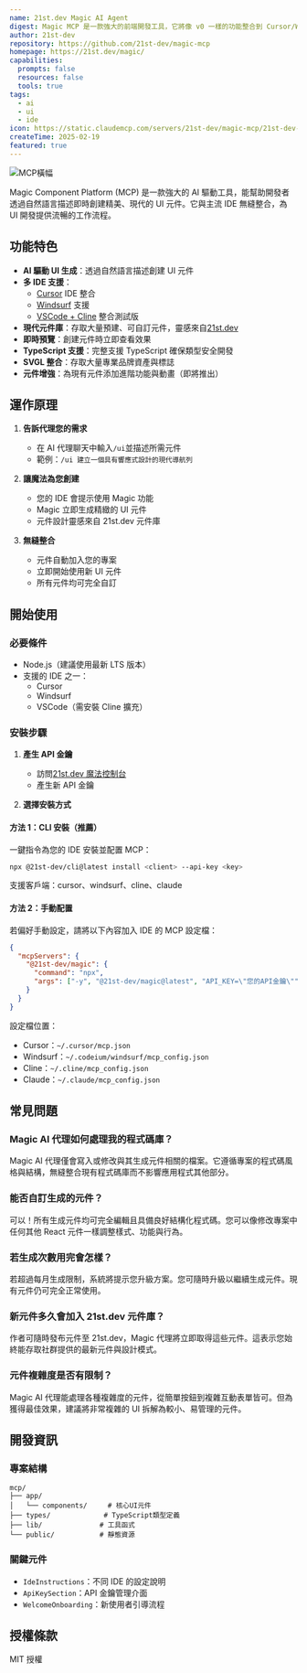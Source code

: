 ```yaml
---
name: 21st.dev Magic AI Agent
digest: Magic MCP 是一款強大的前端開發工具，它將像 v0 一樣的功能整合到 Cursor/WindSurf/Cline 中。21st dev Magic MCP 伺服器讓您能夠像使用魔法一樣處理前端開發工作
author: 21st-dev
repository: https://github.com/21st-dev/magic-mcp
homepage: https://21st.dev/magic/
capabilities:
  prompts: false
  resources: false
  tools: true
tags:
  - ai
  - ui
  - ide
icon: https://static.claudemcp.com/servers/21st-dev/magic-mcp/21st-dev-magic-mcp-6c24c56a.png
createTime: 2025-02-19
featured: true
---
```


![MCP橫幅](https://static.claudemcp.com/servers/21st-dev/magic-mcp/21st-dev-magic-mcp-6c24c56a.png)

Magic Component Platform (MCP) 是一款強大的 AI 驅動工具，能幫助開發者透過自然語言描述即時創建精美、現代的 UI 元件。它與主流 IDE 無縫整合，為 UI 開發提供流暢的工作流程。

## 功能特色

- **AI 驅動 UI 生成**：透過自然語言描述創建 UI 元件
- **多 IDE 支援**：
  - [Cursor](https://cursor.com) IDE 整合
  - [Windsurf](https://windsurf.ai) 支援
  - [VSCode + Cline](https://cline.bot) 整合測試版
- **現代元件庫**：存取大量預建、可自訂元件，靈感來自[21st.dev](https://21st.dev)
- **即時預覽**：創建元件時立即查看效果
- **TypeScript 支援**：完整支援 TypeScript 確保類型安全開發
- **SVGL 整合**：存取大量專業品牌資產與標誌
- **元件增強**：為現有元件添加進階功能與動畫（即將推出）

## 運作原理

1. **告訴代理您的需求**

   - 在 AI 代理聊天中輸入`/ui`並描述所需元件
   - 範例：`/ui 建立一個具有響應式設計的現代導航列`

2. **讓魔法為您創建**

   - 您的 IDE 會提示使用 Magic 功能
   - Magic 立即生成精緻的 UI 元件
   - 元件設計靈感來自 21st.dev 元件庫

3. **無縫整合**
   - 元件自動加入您的專案
   - 立即開始使用新 UI 元件
   - 所有元件均可完全自訂

## 開始使用

### 必要條件

- Node.js（建議使用最新 LTS 版本）
- 支援的 IDE 之一：
  - Cursor
  - Windsurf
  - VSCode（需安裝 Cline 擴充）

### 安裝步驟

1. **產生 API 金鑰**

   - 訪問[21st.dev 魔法控制台](https://21st.dev/magic/console)
   - 產生新 API 金鑰

2. **選擇安裝方式**

#### 方法 1：CLI 安裝（推薦）

一鍵指令為您的 IDE 安裝並配置 MCP：

```bash
npx @21st-dev/cli@latest install <client> --api-key <key>
```

支援客戶端：cursor、windsurf、cline、claude

#### 方法 2：手動配置

若偏好手動設定，請將以下內容加入 IDE 的 MCP 設定檔：

```json
{
  "mcpServers": {
    "@21st-dev/magic": {
      "command": "npx",
      "args": ["-y", "@21st-dev/magic@latest", "API_KEY=\"您的API金鑰\""]
    }
  }
}
```

設定檔位置：

- Cursor：`~/.cursor/mcp.json`
- Windsurf：`~/.codeium/windsurf/mcp_config.json`
- Cline：`~/.cline/mcp_config.json`
- Claude：`~/.claude/mcp_config.json`

## 常見問題

### Magic AI 代理如何處理我的程式碼庫？

Magic AI 代理僅會寫入或修改與其生成元件相關的檔案。它遵循專案的程式碼風格與結構，無縫整合現有程式碼庫而不影響應用程式其他部分。

### 能否自訂生成的元件？

可以！所有生成元件均可完全編輯且具備良好結構化程式碼。您可以像修改專案中任何其他 React 元件一樣調整樣式、功能與行為。

### 若生成次數用完會怎樣？

若超過每月生成限制，系統將提示您升級方案。您可隨時升級以繼續生成元件。現有元件仍可完全正常使用。

### 新元件多久會加入 21st.dev 元件庫？

作者可隨時發布元件至 21st.dev，Magic 代理將立即取得這些元件。這表示您始終能存取社群提供的最新元件與設計模式。

### 元件複雜度是否有限制？

Magic AI 代理能處理各種複雜度的元件，從簡單按鈕到複雜互動表單皆可。但為獲得最佳效果，建議將非常複雜的 UI 拆解為較小、易管理的元件。

## 開發資訊

### 專案結構

```
mcp/
├── app/
│   └── components/     # 核心UI元件
├── types/             # TypeScript類型定義
├── lib/              # 工具函式
└── public/           # 靜態資源
```

### 關鍵元件

- `IdeInstructions`：不同 IDE 的設定說明
- `ApiKeySection`：API 金鑰管理介面
- `WelcomeOnboarding`：新使用者引導流程

## 授權條款

MIT 授權

